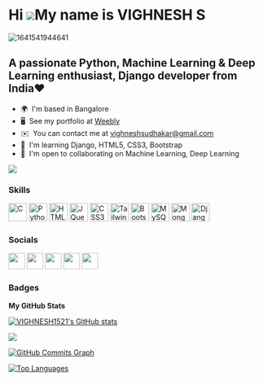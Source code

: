 Hi ![](https://user-images.githubusercontent.com/18350557/176309783-0785949b-9127-417c-8b55-ab5a4333674e.gif)My name is VIGHNESH S
==================================================================================================================================
![1641541944641](https://user-images.githubusercontent.com/90493668/148994298-327b4722-ab62-439c-bb86-995bb52f47f5.jpg)

A passionate Python, Machine Learning & Deep Learning enthusiast, Django developer from India❤
----------------------------------------------------------------------------------------------

* 🌍  I'm based in Bangalore
* 🖥️  See my portfolio at [Weebly](http://vighneshportfolio.weebly.com/)
* ✉️  You can contact me at [vighneshsudhakar@gmail.com](mailto:vighneshsudhakar@gmail.com)
* 🧠  I'm learning Django, HTML5, CSS3, Bootstrap
* 🤝  I'm open to collaborating on Machine Learning, Deep Learning

<a href="https://www.twitter.com/vighnesh2k01" target="_blank" rel="noreferrer"><img
src="https://img.shields.io/twitter/follow/vighnesh2k01?logo=twitter&style=for-the-badge&color=14b8a6&labelColor=000000"
/></a>

### Skills


<p align="left">
<a href="https://docs.microsoft.com/en-us/cpp/?view=msvc-170" target="_blank" rel="noreferrer"><img src="https://raw.githubusercontent.com/danielcranney/readme-generator/main/public/icons/skills/c-colored.svg" width="36" height="36" alt="C" /></a>
<a href="https://www.python.org/" target="_blank" rel="noreferrer"><img src="https://raw.githubusercontent.com/danielcranney/readme-generator/main/public/icons/skills/python-colored.svg" width="36" height="36" alt="Python" /></a>
<a href="https://icons8.com/icon/n3QRpDA7KZ7P/tensorflow"></a>
<a href="https://developer.mozilla.org/en-US/docs/Glossary/HTML5" target="_blank" rel="noreferrer"><img src="https://raw.githubusercontent.com/danielcranney/readme-generator/main/public/icons/skills/html5-colored.svg" width="36" height="36" alt="HTML5" /></a>
<a href="https://jquery.com/" target="_blank" rel="noreferrer"><img src="https://raw.githubusercontent.com/danielcranney/readme-generator/main/public/icons/skills/jquery-colored.svg" width="36" height="36" alt="JQuery" /></a>
<a href="https://www.w3.org/TR/CSS/#css" target="_blank" rel="noreferrer"><img src="https://raw.githubusercontent.com/danielcranney/readme-generator/main/public/icons/skills/css3-colored.svg" width="36" height="36" alt="CSS3" /></a>
<a href="https://tailwindcss.com/" target="_blank" rel="noreferrer"><img src="https://raw.githubusercontent.com/danielcranney/readme-generator/main/public/icons/skills/tailwindcss-colored.svg" width="36" height="36" alt="TailwindCSS" /></a>
<a href="https://getbootstrap.com/" target="_blank" rel="noreferrer"><img src="https://raw.githubusercontent.com/danielcranney/readme-generator/main/public/icons/skills/bootstrap-colored.svg" width="36" height="36" alt="Bootstrap" /></a>
<a href="https://www.mysql.com/" target="_blank" rel="noreferrer"><img src="https://raw.githubusercontent.com/danielcranney/readme-generator/main/public/icons/skills/mysql-colored.svg" width="36" height="36" alt="MySQL" /></a>
<a href="https://www.mongodb.com/" target="_blank" rel="noreferrer"><img src="https://raw.githubusercontent.com/danielcranney/readme-generator/main/public/icons/skills/mongodb-colored.svg" width="36" height="36" alt="MongoDB" /></a>
<a href="https://www.djangoproject.com/" target="_blank" rel="noreferrer"><img src="https://raw.githubusercontent.com/danielcranney/readme-generator/main/public/icons/skills/django-colored-dark.svg" width="36" height="36" alt="Django" /></a>
</p>


### Socials

<p align="left"> <a href="https://www.github.com/VIGHNESH1521" target="_blank" rel="noreferrer"><img src="https://raw.githubusercontent.com/danielcranney/readme-generator/main/public/icons/socials/github-dark.svg" width="32" height="32" /></a> <a href="http://www.instagram.com/vighnesh_sudhakar" target="_blank" rel="noreferrer"><img src="https://raw.githubusercontent.com/danielcranney/readme-generator/main/public/icons/socials/instagram.svg" width="32" height="32" /></a> <a href="https://www.linkedin.com/in/vighneshsudhakar/" target="_blank" rel="noreferrer"><img src="https://raw.githubusercontent.com/danielcranney/readme-generator/main/public/icons/socials/linkedin.svg" width="32" height="32" /></a> <a href="http://www.medium.com/@vighneshsudhakar" target="_blank" rel="noreferrer"><img src="https://raw.githubusercontent.com/danielcranney/readme-generator/main/public/icons/socials/medium-dark.svg" width="32" height="32" /></a> <a href="https://www.twitter.com/vighnesh2k01" target="_blank" rel="noreferrer"><img src="https://raw.githubusercontent.com/danielcranney/readme-generator/main/public/icons/socials/twitter.svg" width="32" height="32" /></a></p>

### Badges

<b>My GitHub Stats</b>

<a href="http://www.github.com/VIGHNESH1521"><img src="https://github-readme-stats.vercel.app/api?username=VIGHNESH1521&show_icons=true&hide=&count_private=true&title_color=ef4444&text_color=14b8a6&icon_color=14b8a6&bg_color=000000&hide_border=true&show_icons=true" alt="VIGHNESH1521's GitHub stats" /></a>

<a href="http://www.github.com/VIGHNESH1521"><img src="https://github-readme-streak-stats.herokuapp.com/?user=VIGHNESH1521&stroke=14b8a6&background=000000&ring=ef4444&fire=ef4444&currStreakNum=14b8a6&currStreakLabel=ef4444&sideNums=14b8a6&sideLabels=14b8a6&dates=14b8a6&hide_border=true" /></a>

<a href="http://www.github.com/VIGHNESH1521"><img src="https://github-readme-activity-graph.cyclic.app/graph?username=VIGHNESH1521&bg_color=000000&color=14b8a6&line=14b8a6&point=14b8a6&area_color=000000&area=true&hide_border=true&custom_title=GitHub%20Commits%20Graph" alt="GitHub Commits Graph" /></a>

<a href="https://github.com/VIGHNESH1521" align="left"><img src="https://github-readme-stats.vercel.app/api/top-langs/?username=VIGHNESH1521&langs_count=10&title_color=ef4444&text_color=14b8a6&icon_color=14b8a6&bg_color=000000&hide_border=true&locale=en&custom_title=Top%20%Languages" alt="Top Languages" /></a>
